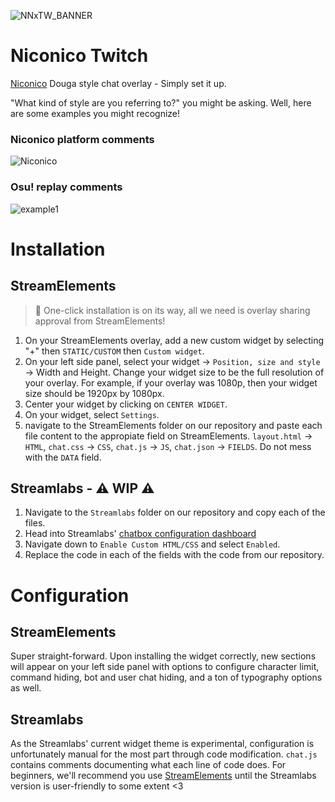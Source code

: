 ![NNxTW_BANNER](https://i.ibb.co/Zzh9NyT/Twitchxniconico.png)

# Niconico Twitch
[Niconico](https://www.nicovideo.jp/) Douga style chat overlay - Simply set it up.

"What kind of style are you referring to?" you might be asking. Well, here are some examples you might recognize!

### Niconico platform comments
![Niconico](https://i.ibb.co/jkPrDb9/niconico.gif)

### Osu! replay comments
![example1](https://i.ibb.co/4V7Zcwf/osu.gif)

# Installation
## StreamElements
> 🛑 One-click installation is on its way, all we need is overlay sharing approval from StreamElements!
1. On your StreamElements overlay, add a new custom widget by selecting "+" then `STATIC/CUSTOM` then `Custom widget`.
2. On your left side panel, select your widget → `Position, size and style` → Width and Height. Change your widget size to be the full resolution of your overlay. For example, if your overlay was 1080p, then your widget size should be 1920px by 1080px.
3. Center your widget by clicking on `CENTER WIDGET`.
4. On your widget, select `Settings`.
5. navigate to the StreamElements folder on our repository and paste each file content to the appropiate field on StreamElements. `layout.html` → `HTML`, `chat.css` → `CSS`, `chat.js` → `JS`, `chat.json` → `FIELDS`. Do not mess with the `DATA` field.

## Streamlabs - ⚠ WIP ⚠
1. Navigate to the `Streamlabs` folder on our repository and copy each of the files.
2. Head into Streamlabs' [chatbox configuration dashboard](https://streamlabs.com/dashboard#/chatbox)
3. Navigate down to `Enable Custom HTML/CSS` and select `Enabled`.
4. Replace the code in each of the fields with the code from our repository.

# Configuration
## StreamElements
Super straight-forward. Upon installing the widget correctly, new sections will appear on your left side panel with options to configure character limit, command hiding, bot and user chat hiding, and a ton of typography options as well.

## Streamlabs
As the Streamlabs' current widget theme is experimental, configuration is unfortunately manual for the most part through code modification. `chat.js` contains comments documenting what each line of code does. For beginners, we'll recommend you use [StreamElements](https://streamelements.com/) until the Streamlabs version is user-friendly to some extent <3